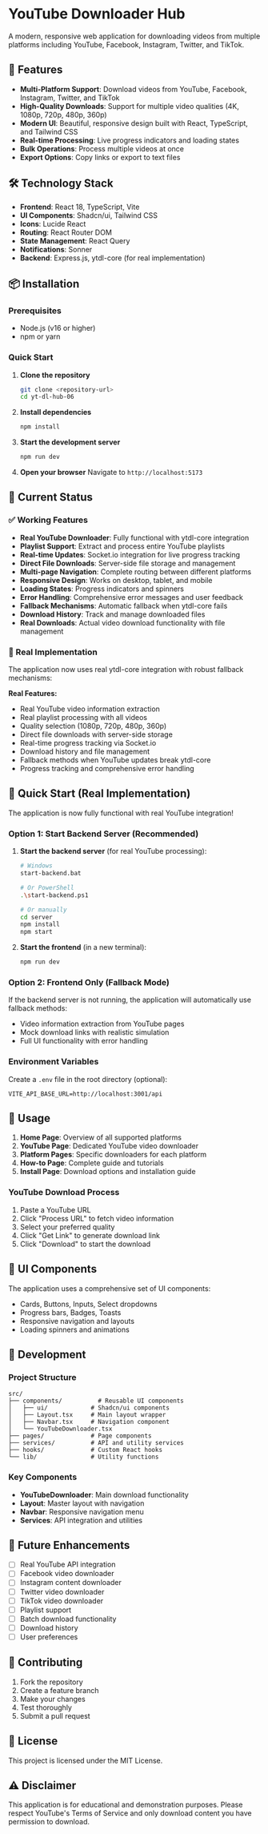 # YouTube Downloader Hub

A modern, responsive web application for downloading videos from multiple platforms including YouTube, Facebook, Instagram, Twitter, and TikTok.

## 🚀 Features

- **Multi-Platform Support**: Download videos from YouTube, Facebook, Instagram, Twitter, and TikTok
- **High-Quality Downloads**: Support for multiple video qualities (4K, 1080p, 720p, 480p, 360p)
- **Modern UI**: Beautiful, responsive design built with React, TypeScript, and Tailwind CSS
- **Real-time Processing**: Live progress indicators and loading states
- **Bulk Operations**: Process multiple videos at once
- **Export Options**: Copy links or export to text files

## 🛠️ Technology Stack

- **Frontend**: React 18, TypeScript, Vite
- **UI Components**: Shadcn/ui, Tailwind CSS
- **Icons**: Lucide React
- **Routing**: React Router DOM
- **State Management**: React Query
- **Notifications**: Sonner
- **Backend**: Express.js, ytdl-core (for real implementation)

## 📦 Installation

### Prerequisites
- Node.js (v16 or higher)
- npm or yarn

### Quick Start

1. **Clone the repository**
   ```bash
   git clone <repository-url>
   cd yt-dl-hub-06
   ```

2. **Install dependencies**
   ```bash
   npm install
   ```

3. **Start the development server**
   ```bash
   npm run dev
   ```

4. **Open your browser**
   Navigate to `http://localhost:5173`

## 🎯 Current Status

### ✅ Working Features
- **Real YouTube Downloader**: Fully functional with ytdl-core integration
- **Playlist Support**: Extract and process entire YouTube playlists
- **Real-time Updates**: Socket.io integration for live progress tracking
- **Direct File Downloads**: Server-side file storage and management
- **Multi-page Navigation**: Complete routing between different platforms
- **Responsive Design**: Works on desktop, tablet, and mobile
- **Loading States**: Progress indicators and spinners
- **Error Handling**: Comprehensive error messages and user feedback
- **Fallback Mechanisms**: Automatic fallback when ytdl-core fails
- **Download History**: Track and manage downloaded files
- **Real Downloads**: Actual video download functionality with file management

### 🔧 Real Implementation
The application now uses real ytdl-core integration with robust fallback mechanisms:

**Real Features:**
- Real YouTube video information extraction
- Real playlist processing with all videos
- Quality selection (1080p, 720p, 480p, 360p)
- Direct file downloads with server-side storage
- Real-time progress tracking via Socket.io
- Download history and file management
- Fallback methods when YouTube updates break ytdl-core
- Progress tracking and comprehensive error handling

## 🚀 Quick Start (Real Implementation)

The application is now fully functional with real YouTube integration!

### Option 1: Start Backend Server (Recommended)
1. **Start the backend server** (for real YouTube processing):
   ```bash
   # Windows
   start-backend.bat
   
   # Or PowerShell
   .\start-backend.ps1
   
   # Or manually
   cd server
   npm install
   npm start
   ```

2. **Start the frontend** (in a new terminal):
   ```bash
   npm run dev
   ```

### Option 2: Frontend Only (Fallback Mode)
If the backend server is not running, the application will automatically use fallback methods:
- Video information extraction from YouTube pages
- Mock download links with realistic simulation
- Full UI functionality with error handling

### Environment Variables
Create a `.env` file in the root directory (optional):
```env
VITE_API_BASE_URL=http://localhost:3001/api
```

## 📱 Usage

1. **Home Page**: Overview of all supported platforms
2. **YouTube Page**: Dedicated YouTube video downloader
3. **Platform Pages**: Specific downloaders for each platform
4. **How-to Page**: Complete guide and tutorials
5. **Install Page**: Download options and installation guide

### YouTube Download Process
1. Paste a YouTube URL
2. Click "Process URL" to fetch video information
3. Select your preferred quality
4. Click "Get Link" to generate download link
5. Click "Download" to start the download

## 🎨 UI Components

The application uses a comprehensive set of UI components:
- Cards, Buttons, Inputs, Select dropdowns
- Progress bars, Badges, Toasts
- Responsive navigation and layouts
- Loading spinners and animations

## 🔧 Development

### Project Structure
```
src/
├── components/          # Reusable UI components
│   ├── ui/            # Shadcn/ui components
│   ├── Layout.tsx     # Main layout wrapper
│   ├── Navbar.tsx     # Navigation component
│   └── YouTubeDownloader.tsx
├── pages/             # Page components
├── services/          # API and utility services
├── hooks/             # Custom React hooks
└── lib/               # Utility functions
```

### Key Components
- **YouTubeDownloader**: Main download functionality
- **Layout**: Master layout with navigation
- **Navbar**: Responsive navigation menu
- **Services**: API integration and utilities

## 🎯 Future Enhancements

- [ ] Real YouTube API integration
- [ ] Facebook video downloader
- [ ] Instagram content downloader
- [ ] Twitter video downloader
- [ ] TikTok video downloader
- [ ] Playlist support
- [ ] Batch download functionality
- [ ] Download history
- [ ] User preferences

## 🤝 Contributing

1. Fork the repository
2. Create a feature branch
3. Make your changes
4. Test thoroughly
5. Submit a pull request

## 📄 License

This project is licensed under the MIT License.

## ⚠️ Disclaimer

This application is for educational and demonstration purposes. Please respect YouTube's Terms of Service and only download content you have permission to download.
